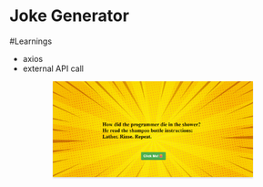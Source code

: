 # Joke Generator

#Learnings 
- axios
- external API call

<div style="text-align: center;">
    <img src="https://github.com/Sumeettt/Joke-Generator/blob/main/public/image/website-image.png" alt="joke generator website" style="max-width:70%;box-shadow:0 2.8px 2.2px rgba(0, 0, 0, 0.12)" />
</div>
